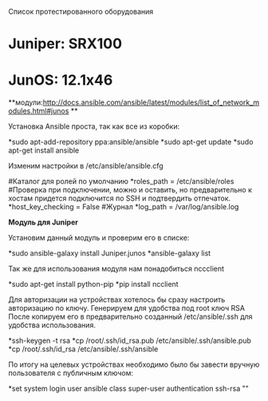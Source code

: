 
Список протестированного оборудования

# Juniper: SRX100
# JunOS: 12.1x46

**модули:http://docs.ansible.com/ansible/latest/modules/list_of_network_modules.html#junos **

Установка Ansible проста, так как все из коробки:

*sudo apt-add-repository ppa:ansible/ansible
*sudo apt-get update
*sudo apt-get install ansible

Изменим настройки в /etc/ansible/ansible.cfg

#Каталог для ролей по умолчанию
*roles_path = /etc/ansible/roles
#Проверка при подключении, можно и оставить, но предварительно к хостам придется подключится по SSH и подтвердить отпечаток.
*host_key_checking = False
#Журнал
*log_path = /var/log/ansible.log

**Модуль для Juniper**

Установим данный модуль и проверим его в списке:

*sudo ansible-galaxy install Juniper.junos
*ansible-galaxy list

Так же для использования модуля нам понадобиться nccclient

*sudo apt-get install python-pip
*pip install ncclient


Для авторизации на устройствах хотелось бы сразу настроить авторизацию по ключу. Генерируем для удобства под root ключ RSA После копируем его в предварительно созданный /etc/ansible/.ssh для удобства использования.

*ssh-keygen -t rsa
*cp /root/.ssh/id_rsa.pub /etc/ansible/.ssh/ansible.pub
*cp /root/.ssh/id_rsa /etc/ansible/.ssh/ansible

По итогу на целевых устройствах необходимо было бы завести вручную пользователя с публичным ключом:

*set system login user ansible class super-user authentication ssh-rsa "<SSH-key>"
